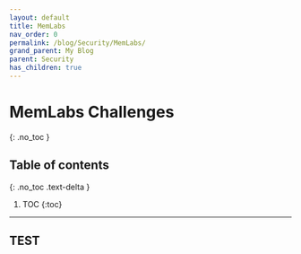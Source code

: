 ```yaml
---
layout: default
title: MemLabs
nav_order: 0
permalink: /blog/Security/MemLabs/
grand_parent: My Blog
parent: Security
has_children: true
---
```


# MemLabs Challenges #
{: .no_toc }

## Table of contents ##
{: .no_toc .text-delta }

1. TOC
{:toc}

---

## TEST
